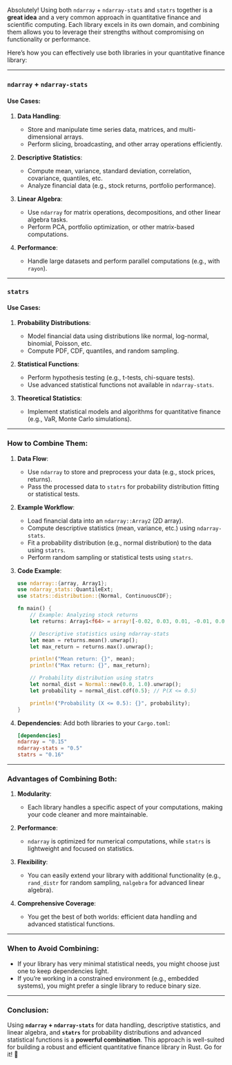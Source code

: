 Absolutely! Using both `ndarray` + `ndarray-stats` and `statrs` together is a **great idea** and a very common approach in quantitative finance and scientific computing. Each library excels in its own domain, and combining them allows you to leverage their strengths without compromising on functionality or performance.

Here’s how you can effectively use both libraries in your quantitative finance library:

---

### **`ndarray` + `ndarray-stats`**
#### **Use Cases**:
1. **Data Handling**:
   - Store and manipulate time series data, matrices, and multi-dimensional arrays.
   - Perform slicing, broadcasting, and other array operations efficiently.

2. **Descriptive Statistics**:
   - Compute mean, variance, standard deviation, correlation, covariance, quantiles, etc.
   - Analyze financial data (e.g., stock returns, portfolio performance).

3. **Linear Algebra**:
   - Use `ndarray` for matrix operations, decompositions, and other linear algebra tasks.
   - Perform PCA, portfolio optimization, or other matrix-based computations.

4. **Performance**:
   - Handle large datasets and perform parallel computations (e.g., with `rayon`).

---

### **`statrs`**
#### **Use Cases**:
1. **Probability Distributions**:
   - Model financial data using distributions like normal, log-normal, binomial, Poisson, etc.
   - Compute PDF, CDF, quantiles, and random sampling.

2. **Statistical Functions**:
   - Perform hypothesis testing (e.g., t-tests, chi-square tests).
   - Use advanced statistical functions not available in `ndarray-stats`.

3. **Theoretical Statistics**:
   - Implement statistical models and algorithms for quantitative finance (e.g., VaR, Monte Carlo simulations).

---

### **How to Combine Them**:
1. **Data Flow**:
   - Use `ndarray` to store and preprocess your data (e.g., stock prices, returns).
   - Pass the processed data to `statrs` for probability distribution fitting or statistical tests.

2. **Example Workflow**:
   - Load financial data into an `ndarray::Array2` (2D array).
   - Compute descriptive statistics (mean, variance, etc.) using `ndarray-stats`.
   - Fit a probability distribution (e.g., normal distribution) to the data using `statrs`.
   - Perform random sampling or statistical tests using `statrs`.

3. **Code Example**:
   ```rust
   use ndarray::{array, Array1};
   use ndarray_stats::QuantileExt;
   use statrs::distribution::{Normal, ContinuousCDF};

   fn main() {
       // Example: Analyzing stock returns
       let returns: Array1<f64> = array![-0.02, 0.03, 0.01, -0.01, 0.02];

       // Descriptive statistics using ndarray-stats
       let mean = returns.mean().unwrap();
       let max_return = returns.max().unwrap();

       println!("Mean return: {}", mean);
       println!("Max return: {}", max_return);

       // Probability distribution using statrs
       let normal_dist = Normal::new(0.0, 1.0).unwrap();
       let probability = normal_dist.cdf(0.5); // P(X <= 0.5)

       println!("Probability (X <= 0.5): {}", probability);
   }
   ```

4. **Dependencies**:
   Add both libraries to your `Cargo.toml`:
   ```toml
   [dependencies]
   ndarray = "0.15"
   ndarray-stats = "0.5"
   statrs = "0.16"
   ```

---

### **Advantages of Combining Both**:
1. **Modularity**:
   - Each library handles a specific aspect of your computations, making your code cleaner and more maintainable.

2. **Performance**:
   - `ndarray` is optimized for numerical computations, while `statrs` is lightweight and focused on statistics.

3. **Flexibility**:
   - You can easily extend your library with additional functionality (e.g., `rand_distr` for random sampling, `nalgebra` for advanced linear algebra).

4. **Comprehensive Coverage**:
   - You get the best of both worlds: efficient data handling and advanced statistical functions.

---

### **When to Avoid Combining**:
- If your library has very minimal statistical needs, you might choose just one to keep dependencies light.
- If you’re working in a constrained environment (e.g., embedded systems), you might prefer a single library to reduce binary size.

---

### **Conclusion**:
Using **`ndarray` + `ndarray-stats`** for data handling, descriptive statistics, and linear algebra, and **`statrs`** for probability distributions and advanced statistical functions is a **powerful combination**. This approach is well-suited for building a robust and efficient quantitative finance library in Rust. Go for it! 🚀
